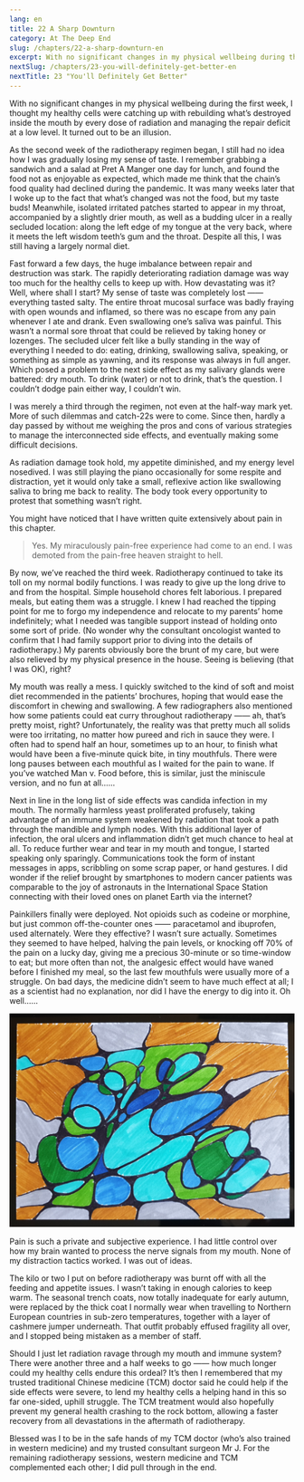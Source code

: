 ```yaml
---
lang: en
title: 22 A Sharp Downturn
category: At The Deep End
slug: /chapters/22-a-sharp-downturn-en
excerpt: With no significant changes in my physical wellbeing during the first week, I thought my healthy cells were catching up with rebuilding what’s destroyed inside the mouth by every dose of radiation and managing the repair deficit at a low level. It turned out to be an illusion.
nextSlug: /chapters/23-you-will-definitely-get-better-en
nextTitle: 23 "You'll Definitely Get Better"
---
```


With no significant changes in my physical wellbeing during the first week, I thought my healthy cells were catching up with rebuilding what’s destroyed inside the mouth by every dose of radiation and managing the repair deficit at a low level. It turned out to be an illusion.

As the second week of the radiotherapy regimen began, I still had no idea how I was gradually losing my sense of taste. I remember grabbing a sandwich and a salad at Pret A Manger one day for lunch, and found the food not as enjoyable as expected, which made me think that the chain’s food quality had declined during the pandemic. It was many weeks later that I woke up to the fact that what’s changed was not the food, but my taste buds! Meanwhile, isolated irritated patches started to appear in my throat, accompanied by a slightly drier mouth, as well as a budding ulcer in a really secluded location: along the left edge of my tongue at the very back, where it meets the left wisdom teeth’s gum and the throat. Despite all this, I was still having a largely normal diet.

Fast forward a few days, the huge imbalance between repair and destruction was stark. The rapidly deteriorating radiation damage was way too much for the healthy cells to keep up with. How devastating was it? Well, where shall I start? My sense of taste was completely lost —— everything tasted salty. The entire throat mucosal surface was badly fraying with open wounds and inflamed, so there was no escape from any pain whenever I ate and drank. Even swallowing one’s saliva was painful. This wasn’t a normal sore throat that could be relieved by taking honey or lozenges. The secluded ulcer felt like a bully standing in the way of everything I needed to do: eating, drinking, swallowing saliva, speaking, or something as simple as yawning, and its response was always in full anger. Which posed a problem to the next side effect as my salivary glands were battered: dry mouth. To drink (water) or not to drink, that’s the question. I couldn’t dodge pain either way, I couldn’t win.

I was merely a third through the regimen, not even at the half-way mark yet. More of such dilemmas and catch-22s were to come. Since then, hardly a day passed by without me weighing the pros and cons of various strategies to manage the interconnected side effects, and eventually making some difficult decisions.

As radiation damage took hold, my appetite diminished, and my energy level nosedived. I was still playing the piano occasionally for some respite and distraction, yet it would only take a small, reflexive action like swallowing saliva to bring me back to reality. The body took every opportunity to protest that something wasn’t right.

You might have noticed that I have written quite extensively about pain in this chapter.

>Yes. My miraculously pain-free experience had come to an end. I was demoted from the pain-free heaven straight to hell.

By now, we’ve reached the third week. Radiotherapy continued to take its toll on my normal bodily functions. I was ready to give up the long drive to and from the hospital. Simple household chores felt laborious. I prepared meals, but eating them was a struggle. I knew I had reached the tipping point for me to forgo my independence and relocate to my parents’ home indefinitely; what I needed was tangible support instead of holding onto some sort of pride. (No wonder why the consultant oncologist wanted to confirm that I had family support prior to diving into the details of radiotherapy.) My parents obviously bore the brunt of my care, but were also relieved by my physical presence in the house. Seeing is believing (that I was OK), right?

My mouth was really a mess. I quickly switched to the kind of soft and moist diet recommended in the patients’ brochures, hoping that would ease the discomfort in chewing and swallowing. A few radiographers also mentioned how some patients could eat curry throughout radiotherapy —— ah, that’s pretty moist, right? Unfortunately, the reality was that pretty much all solids were too irritating, no matter how pureed and rich in sauce they were. I often had to spend half an hour, sometimes up to an hour, to finish what would have been a five-minute quick bite, in tiny mouthfuls. There were long pauses between each mouthful as I waited for the pain to wane. If you’ve watched Man v. Food before, this is similar, just the miniscule version, and no fun at all......

Next in line in the long list of side effects was candida infection in my mouth. The normally harmless yeast proliferated profusely, taking advantage of an immune system weakened by radiation that took a path through the mandible and lymph nodes. With this additional layer of infection, the oral ulcers and inflammation didn’t get much chance to heal at all. To reduce further wear and tear in my mouth and tongue, I started speaking only sparingly. Communications took the form of instant messages in apps, scribbling on some scrap paper, or hand gestures. I did wonder if the relief brought by smartphones to modern cancer patients was comparable to the joy of astronauts in the International Space Station connecting with their loved ones on planet Earth via the internet? 

Painkillers finally were deployed. Not opioids such as codeine or morphine, but just common off-the-counter ones —— paracetamol and ibuprofen, used alternately. Were they effective? I wasn’t sure actually. Sometimes they seemed to have helped, halving the pain levels, or knocking off 70% of the pain on a lucky day, giving me a precious 30-minute or so time-window to eat; but more often than not, the analgesic effect would have waned before I finished my meal, so the last few mouthfuls were usually more of a struggle. On bad days, the medicine didn’t seem to have much effect at all; I as a scientist had no explanation, nor did I have the energy to dig into it. Oh well......

![Pain art](./images/22.jpg)

Pain is such a private and subjective experience. I had little control over how my brain wanted to process the nerve signals from my mouth. None of my distraction tactics worked. I was out of ideas. 

The kilo or two I put on before radiotherapy was burnt off with all the feeding and appetite issues. I wasn’t taking in enough calories to keep warm. The seasonal trench coats, now totally inadequate for early autumn, were replaced by the thick coat I normally wear when travelling to Northern European countries in sub-zero temperatures, together with a layer of cashmere jumper underneath. That outfit probably effused fragility all over, and I stopped being mistaken as a member of staff. 

Should I just let radiation ravage through my mouth and immune system? There were another three and a half weeks to go —— how much longer could my healthy cells endure this ordeal? It’s then I remembered that my trusted traditional Chinese medicine (TCM) doctor said he could help if the side effects were severe, to lend my healthy cells a helping hand in this so far one-sided, uphill struggle. The TCM treatment would also hopefully prevent my general health crashing to the rock bottom, allowing a faster recovery from all devastations in the aftermath of radiotherapy.

Blessed was I to be in the safe hands of my TCM doctor (who’s also trained in western medicine) and my trusted consultant surgeon Mr J. For the remaining radiotherapy sessions, western medicine and TCM complemented each other; I did pull through in the end.
